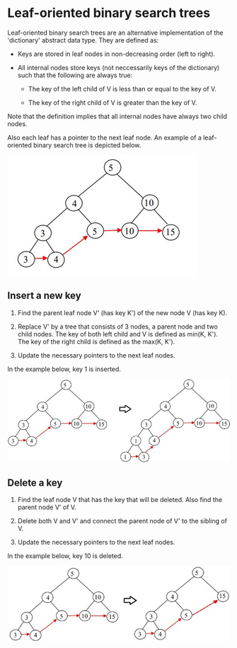 # Leaf-oriented binary search trees

Leaf-oriented binary search trees are an alternative implementation of the 'dictionary' abstract data type. They are defined as:

* Keys are stored in leaf nodes in non-decreasing order (left to right).
* All internal nodes store keys (not neccessarily keys of the dictionary) such that the following are always true:

  * The key of the left child of V is less than or equal to the key of V.

  * The key of the right child of V is greater than the key of V.

Note that the definition implies that all internal nodes have always two child nodes.

Also each leaf has a pointer to the next leaf node. An example of a leaf-oriented binary search tree is depicted below.

![alt text](../img/lbst.jpg)

## Insert a new key

1. Find the parent leaf node V' (has key K') of the new node V (has key K).

2. Replace V' by a tree that consists of 3 nodes, a parent node and two child nodes. The key of both left child and V is defined as min(K, K'). The key of the right child is defined as the max(K, K').

3. Update the necessary pointers to the next leaf nodes.

In the example below, key 1 is inserted.

![alt text](../img/insert.jpg)

## Delete a key

1. Find the leaf node V that has the key that will be deleted. Also find the parent node V' of V.

2. Delete both V and V' and connect the parent node of V' to the sibling of V.

3. Update the necessary pointers to the next leaf nodes.

In the example below, key 10 is deleted.

![alt text](../img/delete.jpg)
